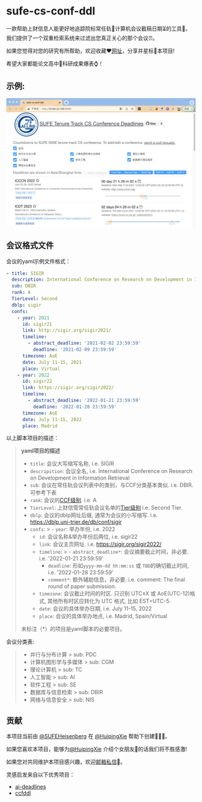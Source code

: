 # sufe-cs-conf-ddl

一款帮助上财信息人能更好地追踪院标常任轨🎰计算机会议截稿日期⏳的工具🔧。我们提供了一个双重检索系统来过滤出您真正关心的那个会议⏰。

如果您觉得对您的研究有所帮助，欢迎收藏❤️[网址](https://sufe-cs-conf-ddl.github.io/)，分享并星标🌟本项目!

希望大家都能论文高中🎉科研成果爆表⌚️！
## 示例:

[![示例预览](.conf_list/screenshot.png)](https://github.com/SUFE-CS-CONF-DDL/sufe-cs-conf-ddl/blob/main/.conf_list/screenshot.png)

## 会议格式文件
会议的yaml示例文件格式：
```yaml
- title: SIGIR
  description: International Conference on Research on Development in Information Retrieval
  sub: DBIR
  rank: A
  TierLevel: Second
  dblp: sigir
  confs:
    - year: 2021
      id: sigir21
      link: http://sigir.org/sigir2021/
      timeline:
        - abstract_deadline: '2021-02-02 23:59:59'
          deadline: '2021-02-09 23:59:59'
      timezone: AoE
      date: July 11-15, 2021
      place: Virtual
    - year: 2022
      id: sigir22
      link: https://sigir.org/sigir2022/
      timeline:
        - abstract_deadline: '2022-01-21 23:59:59'
          deadline: '2022-01-28 23:59:59'
      timezone: AoE
      date: July 11-15, 2022
      place: Madrid
```
以上脚本项目的描述：

> **yaml项目的描述**
>
> - `title`: 会议大写缩写名称, i.e. SIGIR
> - `descripition`: 会议全名, i.e. International Conference on Research on Development in Information Retrieval
> - `sub`: 会议在常任轨会议列表中的类别，与CCF分类基本类似. i.e. DBIR. 可参考下表
> - `rank`: 会议的[CCF级别](https://www.ccf.org.cn/c/2019-04-25/663625.shtml). i.e. A
> - `TierLevel`: 上财信管常任轨会议名单的[Tier级别](https://github.com/SUFE-CS-CONF-DDL/sufe-cs-conf-ddl/blob/main/.conf_list/SIME_tenure_CCF.xlsx) i.e. Second Tier.
> - `dblp`: 会议的dblp网址后缀, 通常为会议的小写缩写. i.e. https://dblp.uni-trier.de/db/conf/sigir
> - `confs`:
    >   - `year`: 举办年份, i.e. 2022
>   - `id`: 会议名称&举办年份后两位, i.e. sigir22
>   - `link`: 会议主页网址. i.e. https://sigir.org/sigir2022/
>   - `timeline`:
      >     - `abstract_deadline*`: 会议摘要截止时间，非必要. i.e. '2022-01-21 23:59:59'
>     - `deadline`: 形如`yyyy-mm-dd hh:mm:ss` 或 `TBD`的确切截止时间, i.e. '2022-01-28 23:59:59'
>     - `comment*`: 额外辅助信息，非必要. i.e. comment: The final round of paper submission.
>   - `timezone`: 会议截止时间的时区. 只识别 UTC±X 或 AoE(UTC-12)格式, 其他所有时区应转化为 UTC 格式, 比如 EST=UTC-5.
>   - `date`: 会议的具体举办日期, i.e. July 11-15, 2022
>   - `place`: 会议的具体举办地点, i.e. Madrid, Spain/Virtual
>
> 未标注（*）的项目是yaml脚本的必要项目。

会议分类表:
> - 并行与分布计算
    >   sub: PDC
> - 计算机图形学与多媒体
    >   sub: CGM
> - 理论计算机
    >   sub: TC
> - 人工智能
    >   sub: AI
> - 软件工程
    >   sub: SE
> - 数据库与信息检索
    >   sub: DBIR
> - 网络与信息安全
    >   sub: NIS



## 贡献

本项目当前由 [@SUFEHeisenberg](https://github.com/SUFEHeisenberg) 在 [@HuipingXie](https://github.com/HuipingXie) 帮助下创建👨🏻‍💻。 

如果您喜欢本项目，能够为[@HuipingXie](https://github.com/HuipingXie) 介绍个女朋友👧的话我们将不胜感激!

如果您对共同维护本项目感兴趣，欢迎[邮箱私信](mailto:wangziyuan@163.sufe.edu.cn)👏。

灵感启发来自以下优秀项目：
- [ai-deadlines](https://aideadlin.es/) 
- [ccfddl](https://ccfddl.github.io/)